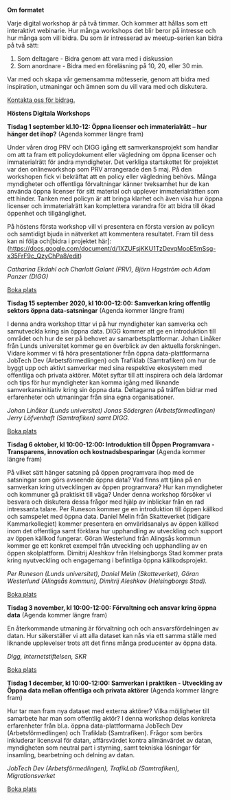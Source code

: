 

**Om formatet**

Varje digital workshop är på två timmar. Och kommer att hållas som ett interaktivt webinarie. Hur många workshops det blir beror på intresse och hur många som vill bidra.
Du som är intresserad av meetup-serien kan bidra på två sätt:

1. Som deltagare - Bidra genom att vara med i diskussion
2. Som anordnare - Bidra med en föreläsning på 10, 20, eller 30 min.


Var med och skapa vår gemensamma mötesserie, genom att bidra med inspiration, utmaningar och ämnen som du vill vara med och diskutera. 

[Kontakta oss för bidrag.](mailto:maria.dalhage@arbetsformedlingen.se) 

**Höstens Digitala Workshops** 
  
**Tisdag 1 september kl.10-12: Öppna licenser och immaterialrätt – hur hänger det ihop?** 
(Agenda kommer längre fram)

Under våren drog PRV och DIGG igång ett samverkansprojekt som handlar om att ta fram ett policydokument eller vägledning om öppna licenser och immaterialrätt för andra myndigheter. Det verkliga startskottet för projektet var den onlineworkshop som PRV arrangerade den 5 maj. På den workshopen fick vi bekräftat att en policy eller vägledning behövs. Många myndigheter och offentliga förvaltningar känner tveksamhet hur de kan använda öppna licenser för sitt material och upplever immaterialrätten som ett hinder. Tanken med policyn är att bringa klarhet och även visa hur öppna licenser och immaterialrätt kan komplettera varandra för att bidra till ökad öppenhet och tillgänglighet.

På höstens första workshop vill vi presentera en första version av policyn och samtidigt bjuda in nätverket att kommentera resultatet. 
Fram till dess kan ni följa och[bidra i projektet här]:(https://docs.google.com/document/d/1XZUFsjKKU1TzDevqMooE5mSsg-x35FrF9c_QzyChPa8/edit) 

*Catharina Ekdahl och Charlott Galant (PRV), Björn Hagström och Adam Panzer (DIGG)*

[Boka plats](https://www.goto10.se/evenemang/oppna-licenser-och-immaterialratt-hur-hanger-det-ihop/)

**Tisdag 15 september 2020, kl 10:00-12:00: Samverkan kring offentlig sektors öppna data-satsningar** 
(Agenda kommer längre fram)

I denna andra workshop tittar vi på hur myndigheter kan samverka och samutveckla kring sin öppna data. DIGG kommer att ge en introduktion till området och hur de ser på behovet av samarbetsplattformar. Johan Linåker från Lunds universitet kommer ge en överblick av den aktuella forskningen. Vidare kommer vi få höra presentationer från öppna data-plattformarna JobTech Dev (Arbetsförmedlingen) och Trafiklab (Samtrafiken) om hur de byggt upp och aktivt samverkar med sina respektive ekosystem med offentliga och privata aktörer. Mötet syftar till att inspirera och dela lärdomar och tips för hur myndigheter kan komma igång med liknande samverkansinitiativ kring sin öppna data. Deltagarna på träffen bidrar med erfarenheter och utmaningar från sina egna organisationer.

*Johan Linåker (Lunds universitet) Jonas Södergren (Arbetsförmedlingen) Jerry Löfvenhaft (Samtrafiken) samt DIGG.*

[Boka plats](https://www.goto10.se/evenemang/samverkan-kring-offentlig-sektors-oppna-data-satsningar-online/url)

**Tisdag 6 oktober, kl 10:00-12:00: Introduktion till Öppen Programvara - Transparens, innovation och kostnadsbesparingar**
(Agenda kommer längre fram)

På vilket sätt hänger satsning på öppen programvara ihop med de satsningar som görs avseende öppna data? Vad finns att tjäna på en samverkan kring utvecklingen av öppen programvara? Hur kan myndigheter och kommuner gå praktiskt till väga? Under denna workshop försöker vi besvara och diskutera dessa frågor med hjälp av inblickar från en rad intressanta talare. Per Runeson kommer ge en introduktion till öppen källkod och samspelet med öppna data. Daniel Melin från Skatteverket (tidigare Kammarkollegiet) kommer presentera en omvärldsanalys av öppen källkod inom det offentliga samt förklara hur upphandling av utveckling och support av öppen källkod fungerar. Göran Westerlund från Alingsås kommun kommer ge ett konkret exempel från utveckling och upphandling av en öppen skolplattform. Dimitrij Aleshkov från Helsingborgs Stad kommer prata kring nyutveckling och engagemang i befintliga öppna källkodsprojekt.

*Per Runeson (Lunds universitet), Daniel Melin (Skatteverket), Göran Westerlund (Alingsås kommun), Dimitrij Aleshkov (Helsingborgs Stad).*

[Boka plats](https://www.goto10.se/evenemang/introduktion-till-oppen-programvara-transparens-innovation-och-kostnadsbesparingar/)

**Tisdag 3 november, kl 10:00-12:00: Förvaltning och ansvar kring öppna data**
 (Agenda kommer längre fram)

En återkommande utmaning är förvaltning och och ansvarsfördelningen av datan. Hur säkerställer vi att alla dataset kan nås via ett samma ställe med liknande upplevelser trots att det finns många producenter av öppna data.

*Digg, Internetstiftelsen, SKR*

[Boka plats](https://www.goto10.se/evenemang/forvaltning-och-ansvar-kring-oppna-data-online/)

**Tisdag 1 december, kl 10:00-12:00: Samverkan i praktiken -  Utveckling av Öppna data mellan offentliga och privata aktörer** 
(Agenda kommer längre fram)

Hur tar man fram nya dataset med externa aktörer? Vilka möjligheter till samarbete har man som offentlig aktör? I denna workshop delas konkreta erfarenheter från bl.a. öppna data-plattformarna JobTech Dev (Arbetsförmedlingen) och Trafiklab (Samtrafiken). Frågor som berörs inkluderar licensval för datan, affärsvärdet kontra allmänvärdet av datan, myndigheten som neutral part i styrning, samt tekniska lösningar för insamling, bearbetning och delning av datan.

*JobTech Dev (Arbetsförmedlingen), TrafikLab (Samtrafiken), Migrationsverket*

[Boka plats](https://www.goto10.se/evenemang/samverkan-i-praktiken-utveckling-av-oppna-data-mellan-offentliga-och-privata-aktorer-online/)


